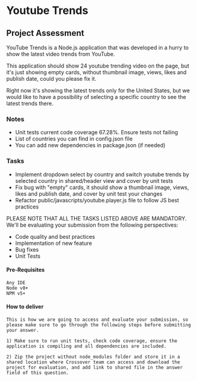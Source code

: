 # Youtube Trends

## Project Assessment

YouTube Trends is a Node.js application that was developed in a hurry to show the latest video trends from YouTube.

This application should show 24 youtube trending video on the page, but it's just showing empty cards, without thumbnail image, views, likes and publish date, could you please fix it.

Right now it's showing the latest trends only for the United States, but we would like to have a possibility of selecting a specific country to see the latest trends there.

### Notes

* Unit tests current code coverage 67.28%. Ensure tests not failing
* List of countries you can find in config.json file
* You can add new dependencies in package.json (if needed)

### Tasks

* Implement dropdown select by country and switch youtube trends by selected country in shared/header view and cover by unit tests
* Fix bug with "empty" cards, it should show a thumbnail image, views, likes and publish date, and cover by unit test your changes
* Refactor public/javascripts/youtube.player.js file to follow JS best practices

PLEASE NOTE THAT ALL THE TASKS LISTED ABOVE ARE MANDATORY.
We'll be evaluating your submission from the following perspectives:

* Code quality and best practices
* Implementation of new feature
* Bug fixes
* Unit Tests

#### Pre-Requisites

    Any IDE
    Node v8+
    NPM v5+

#### How to deliver

    This is how we are going to access and evaluate your submission, so please make sure to go through the following steps before submitting your answer.

    1) Make sure to run unit tests, check code coverage, ensure the application is compiling and all dependencies are included.

    2) Zip the project without node_modules folder and store it in a shared location where Crossover team can access and download the project for evaluation, and add link to shared file in the answer field of this question.
